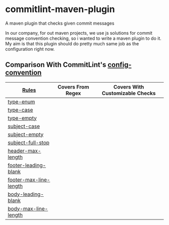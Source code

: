 # commitlint-maven-plugin

A maven plugin that checks given commit messages

In our company, for out maven projects, we use js solutions for commit message convention checking, so i wanted to write
a maven plugin to do it. My aim is that this plugin should do pretty much same job as the configuration right now.

## Comparison With CommitLint's [config-convention](https://github.com/conventional-changelog/commitlint/tree/master/%40commitlint/config-conventional#commitlintconfig-conventional)

| [Rules](https://github.com/conventional-changelog/commitlint/tree/master/%40commitlint/config-conventional#rules) 	                                  | Covers From Regex   	 | Covers With Customizable Checks   	 |
|------------------------------------------------------------------------------------------------------------------------------------------------------|-----------------------|-------------------------------------|
| [type-enum](https://github.com/conventional-changelog/commitlint/tree/master/%40commitlint/config-conventional#type-enum)	                           | 	                     | 	                                   |
| [type-case](https://github.com/conventional-changelog/commitlint/tree/master/%40commitlint/config-conventional#type-case)	                           | 	                     | 	                                   |
| [type-empty](https://github.com/conventional-changelog/commitlint/tree/master/%40commitlint/config-conventional#type-empty)	                         | 	                     | 	                                   |
| [subject-case](https://github.com/conventional-changelog/commitlint/tree/master/%40commitlint/config-conventional#subject-case)	                     | 	                     | 	                                   |
| [subject-empty](https://github.com/conventional-changelog/commitlint/tree/master/%40commitlint/config-conventional#subject-empty)	                   | 	                     | 	                                   |
| [subject-full-stop](https://github.com/conventional-changelog/commitlint/tree/master/%40commitlint/config-conventional#subject-full-stop)	           | 	                     | 	                                   |
| [header-max-length](https://github.com/conventional-changelog/commitlint/tree/master/%40commitlint/config-conventional#header-max-length)	           | 	                     | 	                                   |
| [footer-leading-blank](https://github.com/conventional-changelog/commitlint/tree/master/%40commitlint/config-conventional#footer-leading-blank)	     | 	                     | 	                                   |
| [footer-max-line-length](https://github.com/conventional-changelog/commitlint/tree/master/%40commitlint/config-conventional#footer-max-line-length)	 | 	                     | 	                                   |
| [body-leading-blank](https://github.com/conventional-changelog/commitlint/tree/master/%40commitlint/config-conventional#body-leading-blank)	         | 	                     | 	                                   |
| [body-max-line-length](https://github.com/conventional-changelog/commitlint/tree/master/%40commitlint/config-conventional#body-max-line-length)	     | 	                     | 	                                   |
